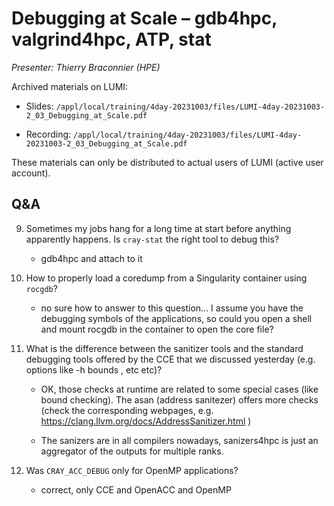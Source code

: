 # Debugging at Scale – gdb4hpc, valgrind4hpc, ATP, stat

*Presenter: Thierry Braconnier (HPE)*

<!--
Course materials will be provided during and after the course.
-->

<!--
Temporary location of materials (for the lifetime of the training project):

-   Slides: `/project/project_465000644/Slides/HPE/08_debugging_at_scale.pdf`
-->

Archived materials on LUMI:

-   Slides: `/appl/local/training/4day-20231003/files/LUMI-4day-20231003-2_03_Debugging_at_Scale.pdf`

-   Recording: `/appl/local/training/4day-20231003/files/LUMI-4day-20231003-2_03_Debugging_at_Scale.pdf`

These materials can only be distributed to actual users of LUMI (active user account).


## Q&A


9.  Sometimes my jobs hang for a long time at start before anything apparently happens.
    Is `cray-stat` the right tool to debug this?

    - gdb4hpc and attach to it

10. How to properly load a coredump from a Singularity container using `rocgdb`?

    - no sure how to answer to this question... I assume you have the debugging symbols of the applications, so could you open a shell and mount rocgdb in the container to open the core file?

11.  What is the difference between the sanitizer tools and the standard debugging tools offered by the CCE that we discussed yesterday (e.g. options like -h bounds , etc etc)?

     - OK, those checks at runtime are related to some special cases (like bound checking). The asan (address sanitezer) offers more checks (check the corresponding webpages, e.g. https://clang.llvm.org/docs/AddressSanitizer.html )

     - The sanizers are in all compilers nowadays, sanizers4hpc is just an aggregator of the outputs for multiple ranks. 

12. Was `CRAY_ACC_DEBUG` only for OpenMP applications?

    - correct, only CCE and OpenACC and OpenMP


